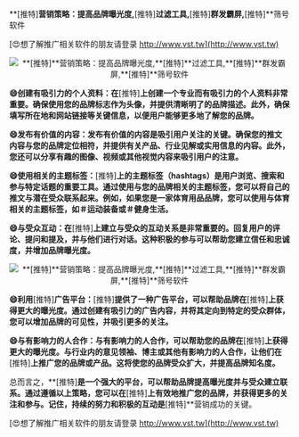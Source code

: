 **[推特]**营销策略：提高品牌曝光度,**[推特]**过滤工具,**[推特]**群发霸屏,**[推特]**筛号软件

[😍想了解推广相关软件的朋友请登录 http://www.vst.tw](http://www.vst.tw)

 <center><img src="https://vst.tw/MP4/tuiguang/png/8.png" alt="**[推特]**营销策略：提高品牌曝光度,**[推特]**过滤工具,**[推特]**群发霸屏,**[推特]**筛号软件"></center>

**😄创建有吸引力的个人资料：在**[推特]**上创建一个专业而有吸引力的个人资料非常重要。确保使用您的品牌标志作为头像，并提供清晰明了的品牌描述。此外，确保填写所在地和网站链接等关键信息，以便用户能够更多地了解您的品牌。**

**😄发布有价值的内容：发布有价值的内容是吸引用户关注的关键。确保您的推文内容与您的品牌定位相符，并提供有关产品、行业见解或实用信息的内容。此外，您还可以分享有趣的图像、视频或其他视觉内容来吸引用户的注意。**

**😄使用相关的主题标签：**[推特]**上的主题标签（hashtags）是用户浏览、搜索和参与特定话题的重要工具。通过使用与您的品牌相关的主题标签，您可以将自己的推文与潜在受众联系起来。例如，如果您是一家体育用品品牌，您可以使用与体育相关的主题标签，如＃运动装备或＃健身生活。**

**😄与受众互动：在**[推特]**上建立与受众的互动关系是非常重要的。回复用户的评论、提问和提及，并与他们进行对话。这种积极的参与可以帮助您建立信任和忠诚度，并增加品牌曝光度。**

 <center><img src="https://vst.tw/MP4/tuiguang/png/5.png" alt="**[推特]**营销策略：提高品牌曝光度,**[推特]**过滤工具,**[推特]**群发霸屏,**[推特]**筛号软件"></center>

**😄利用**[推特]**广告平台：**[推特]**提供了一种广告平台，可以帮助品牌在**[推特]**上获得更大的曝光度。通过创建有吸引力的广告内容，并将其定向到特定的受众群体，您可以增加品牌的可见性，并吸引更多的关注。**

**😄与有影响力的人合作：与有影响力的人合作，可以帮助您的品牌在**[推特]**上获得更大的曝光度。与行业内的意见领袖、博主或其他有影响力的人合作，让他们在**[推特]**上推广您的品牌或产品。这将使您的品牌受众扩大，并提高品牌知名度。**

总而言之，**[推特]**是一个强大的平台，可以帮助品牌提高曝光度并与受众建立联系。通过遵循以上策略，您可以在**[推特]**上有效地推广您的品牌，并获得更多的关注和参与。记住，持续的努力和积极的互动是**[推特]**营销成功的关键。

[😍想了解推广相关软件的朋友请登录 http://www.vst.tw](http://www.vst.tw)



